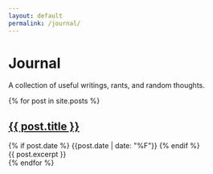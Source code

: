 ```yaml
---
layout: default
permalink: /journal/
---
```


Journal
=======

A collection of useful writings, rants, and random thoughts.

{% for post in site.posts %}
  <div class="journal-entry">
    <h2><a href="{{ post.url }}">{{ post.title }}</a></h2>
    {% if post.date %}
      <time datetime="{{page.date}}"> {{post.date | date: "%F"}}</time>
    {% endif %}
    <div class="excerpt">{{ post.excerpt }}</div>
  </div>
{% endfor %}
